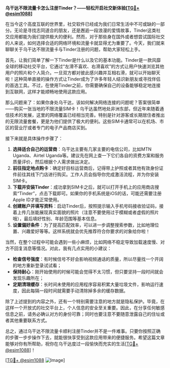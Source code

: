 **乌干达不限流量卡怎么注册Tinder？——轻松开启社交新体验[[TG💪+ @esim1088](https://t.me/s/esim1088)]**

在当今这个高度互联的世界里，社交软件已经成为我们日常生活中不可或缺的一部分。无论是寻找志同道合的朋友，还是邂逅一段浪漫的爱情故事，Tinder这类社交应用都能为我们提供极大的便利。然而，对于那些身在国外或者想尝试国际社交的人来说，如何选择合适的网络环境和流量卡就显得尤为重要了。今天，我们就来聊聊关于乌干达不限流量卡与Tinder注册的问题，帮助大家轻松上手。

首先，让我们简单了解一下Tinder是什么以及它的基本功能。Tinder是一款风靡全球的移动社交平台，它通过“左滑不喜欢、右滑喜欢”的方式让用户快速浏览其他用户的照片和个人简介。一旦双方都对彼此感兴趣并互相右滑，就可以开始聊天啦！这种简单直接的操作方式让Tinder成为了许多年轻人结识新朋友或寻找伴侣的首选工具。不过，在使用Tinder之前，你需要确保自己的设备能够稳定地连接到互联网，这样才能顺畅地使用这款应用。

那么问题来了：如果你身处乌干达，该如何解决网络连接的问题呢？答案很简单——购买一张当地的不限流量SIM卡！乌干达虽然地处非洲东部，但近年来随着通信技术的发展，这里的网络覆盖已经相当完善。特别是针对游客或长期居住者推出的无限流量套餐，更是为他们提供了极大的便利。这些SIM卡通常可以在机场、市区的营业厅或者专门的电子产品商店买到。

接下来就是具体操作步骤了：
1. **选择适合自己的运营商**：乌干达主要有几家主要的电信公司，比如MTN Uganda、Airtel Uganda等。建议先在网上查一下它们各自的资费方案和服务质量评价，然后根据个人需求做出决定。
2. **前往指定地点购卡**：确定好目标运营商后，记得带上护照或者其他有效身份证件前往其线下门店进行购买。工作人员会指导你完成激活流程，并为你安装SIM卡。
3. **下载并安装Tinder**：成功拿到SIM卡之后，就可以打开手机上的应用商店搜索“Tinder”，点击下载即可。如果你的手机系统是iOS的话，可能还需要注册Apple ID才能正常使用。
4. **创建账户并填写资料**：启动Tinder后，按照提示输入手机号码接收验证码，接着上传几张能展现真实面貌的照片（注意不要使用过于模糊或者虚假的照片哦），最后填好性别、年龄范围等基本信息。
5. **设置偏好条件**：为了提高匹配效率，可以进一步调整搜索参数，比如地理位置、兴趣爱好等等。这样系统就会优先推荐符合你要求的对象给你啦！

当然，在整个过程中可能会遇到一些小麻烦，比如网络不稳定导致加载速度慢、对方不回复消息等情况。对此，我有几点实用的小建议：
- **检查信号强度**：有时候信号不好会影响视频通话的质量，所以尽量找一个开阔的地方重新登录试试看；
- **保持耐心**：刚开始使用的时候可能会觉得不太习惯，但只要坚持一段时间就会发现乐趣所在；
- **定期清理缓存**：长时间未使用的应用程序容易积累大量垃圾文件，影响运行速度，因此每隔一段时间就需要手动清除掉多余的缓存数据。

除了上述提到的内容之外，还有一个特别需要注意的地方就是隐私保护。毕竟，在这样一个开放式的社交平台上，个人信息的安全至关重要。因此，在分享任何敏感信息之前，请务必确认对方的身份可靠；同时也要注意不要随意泄露自己的住址或者其他重要联系方式。

总之，通过乌干达不限流量卡顺利注册Tinder并不是一件难事。只要你按照正确的步骤一步步操作下去，就能很快享受到这款应用带来的便捷服务。希望这篇文章能够对你有所帮助，祝你在乌干达度过一段愉快而充实的生活[[TG💪+ @esim1088](https://t.me/s/esim1088)]！

[[TG💪+ @esim1088](https://t.me/s/esim1088) ![Image](https://i.postimg.cc/4NQfJmqS/Snipaste-2025-05-13-00-14-12.png)]